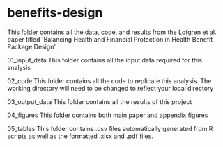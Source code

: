 # benefits-design

This folder contains all the data, code, and results from the Lofgren et al. paper titled 'Balancing Health and Financial Protection in Health Benefit Package Design'.

01_input_data
This folder contains all the input data required for this analysis

02_code
This folder contains all the code to replicate this analysis. The working directory will need to be changed to reflect your local directory

03_output_data
This folder contains all the results of this project

04_figures
This folder contains both main paper and appendix figures

05_tables
This folder contains .csv files automatically generated from R scripts as well as the formatted .xlsx and .pdf files.
